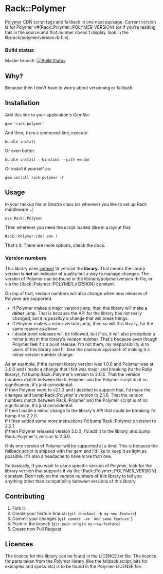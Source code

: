 # Rack::Polymer #

[Polymer](http://www.polymer-project.org/) CDN script tags and fallback in one neat package. Current version is for Polymer v#{Rack::Polymer::POLYMER_VERSION} (or if you're reading this in the source and that number doesn't display, look in the lib/rack/polymer/version.rb file).

### Build status ###

Master branch:
[![Build Status](https://travis-ci.org/yb66/rack-polymer.png?branch=develop)](https://travis-ci.org/yb66/rack-polymer)


## Why? ##

Because then I don't have to worry about versioning or fallback.

## Installation ##

Add this line to your application's Gemfile:

    gem 'rack-polymer'

And then, from a command-line, execute:

    bundle install

Or even better:

    bundle install --binstubs --path vendor

Or install it yourself as:

    gem install rack-polymer -r

## Usage ##

In your rackup file or Sinatra class (or wherever you like to set up Rack middleware…)

    use Rack::Polymer

Then wherever you need the script loaded (like in a layout file):

    Rack::Polymer.cdn( env )

That's it. There are more options, check the docs.


### Version numbers ###

This library uses [semver](http://semver.org/) to version the **library**. That means the library version is ***not*** an indicator of quality but a way to manage changes. The version of Polymer can be found in the lib/rack/polymer/version.rb file, or via the {Rack::Polymer::POLYMER_VERSION} constant.

On top of that, version numbers will also change when new releases of Polymer are supported.

* If Polymer makes a major version jump, then this library will make a ***minor*** jump. That is because the API for the library has not really changed, but it is *possibly* a change that will break things.
* If Polymer makes a minor version jump, then so will this library, for the same reason as above.
* I doubt point releases will be followed, but if so, it will also precipitate a minor jump in this library's version number. That's because even though Polymer feel it's a point release, I'm not them, my responsibility is to users of this library and I'll take the cautious approach of making it a minor version number change.

As an example, if the current library version was 1.0.0 and Polymer was at 2.0.0 and I made a change that I felt was major and breaking (to the Ruby library), I'd bump Rack::Polymer's version to 2.0.0. That the version numbers match between Rack::Polymer and the Polymer script is of no significance, it's just coincidental.  
If then Polymer went to v2.1.0 and I decided to support that, I'd make the changes and bump Rack::Polymer's version to 2.1.0. That the version numbers match between Rack::Polymer and the Polymer script is of no significance, it's just coincidental.  
If then I made a minor change to the library's API that could be breaking I'd bump it to 2.2.0.  
If I then added some more instructions I'd bump Rack::Polymer's version to 2.2.1.  
If then Polymer released version 3.0.0, I'd add it to the library, and bump Rack::Polymer's version to 2.3.0.

Only one version of Polymer will be supported at a time. This is because the fallback script is shipped with the gem and I'd like to keep it as light as possible. It's also a headache to have more than one.

So basically, if you want to use a specific version of Polymer, look for the library version that supports it via the {Rack::Polymer::POLYMER_VERSION} constant. Don't rely on the version numbers of *this* library to tell you anything other than compatibility between versions of this library.

## Contributing

1. Fork it
2. Create your feature branch (`git checkout -b my-new-feature`)
3. Commit your changes (`git commit -am 'Add some feature'`)
4. Push to the branch (`git push origin my-new-feature`)
5. Create new Pull Request


## Licences ##

The licence for this library can be found in the LICENCE.txt file. The licence for parts taken from the Polymer library (like the fallback script, bits for examples and specs etc) is to be found in the Polymer-LICENSE file.
